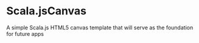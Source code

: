 # Scala.jsCanvas
A simple Scala.js HTML5 canvas template that will serve as the foundation for future apps
